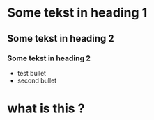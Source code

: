 # Some tekst in heading 1 #
## Some tekst in heading 2 ##
### Some tekst in heading 2 ###

* test bullet
* second bullet

# what is this ?
